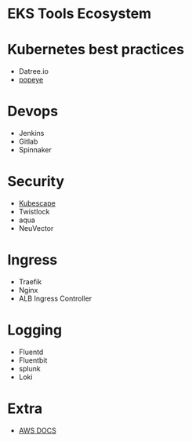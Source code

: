 
# EKS Tools Ecosystem

# Kubernetes best practices

- Datree.io
- [popeye](https://github.com/derailed/popeye)
# Devops

- Jenkins
- Gitlab
- Spinnaker


# Security

- [Kubescape](https://github.com/armosec/kubescape)
- Twistlock
- aqua
- NeuVector

# Ingress

- Traefik
- Nginx
- ALB Ingress Controller

# Logging

- Fluentd
- Fluentbit
- splunk
- Loki

# Extra

- [AWS DOCS](https://docs.aws.amazon.com/eks/latest/userguide/related-projects.html)